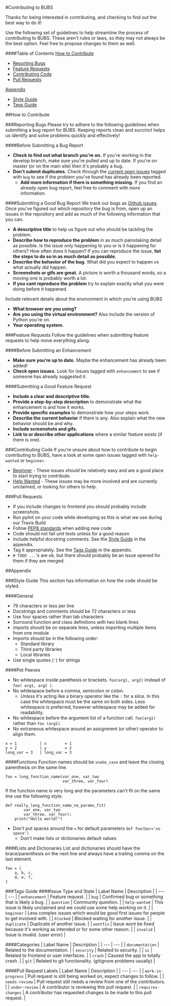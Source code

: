 #Contributing to BUBS

Thanks for being interested in contributing, and checking to find out the best way to do it!

Use the following set of guidelines to help streamline the process of contributing to BUBS. These aren't rules or laws, so they may not always be the best option. Feel free to propose changes to them as well.

####Table of Contents
[How to Contribute](#how-to-contribute)
  * [Reporting Bugs](#reporting-bugs)
  * [Feature Requests](#feature-requests)
  * [Contributing Code](#contributing-code)
  * [Pull Requests](#pull-requests)

[Appendix](#appendix)
  * [Style Guide](#style-guide)
  * [Tags Guide](#tags-guide)

##How to Contribute

###Reporting Bugs
Please try to adhere to the following guidelines when submitting a bug report for BUBS. Keeping reports clean and succinct helps us identify and solve problems quickly and effectively!

####Before Submitting a Bug Report
  * **Check to find out what branch you're on.** If you're working in the develop branch, make sure you're pulled and up to date. If you're on master (or on the main site) then it's probably a bug.
  * **Don't submit duplicates.** Check through the [current open issues](https://github.com/BinghamtonCoRE/bikeshare/issues) tagged with `bug` to see if the problem you've found has already been reported.
    * **Add more information if there is something missing.** If you find an already open bug report, feel free to comment with more information.

####Submitting a Good Bug Report
We track our bugs as [Github issues](https://guides.github.com/features/issues/). Once you've figured out which repository the bug is from, open up an issues in the repository and add as much of the following information that you can.
* **A descriptive title** to help us figure out who should be tackling the problem.
* **Describe how to reproduce the problem** in as much painstaking detail as possible. Is the issue only happening to you or is it happening for others? How often does it happen? If you can reproduce the issue, **list the steps to do so in as much detail as possible**.
* **Describe the behavior of the bug.** What did you expect to happen vs what actually did happen.
* **Screenshots or gifs are great.** A picture is worth a thousand words, so a moving one is probably worth a lot.
* **If you cant reproduce the problem** try to explain exactly what you were doing before it happened.

Include relevant details about the environment in which you're using BUBS
* **What browser are you using?**
* **Are you using the virtual environment?** Also include the version of Python you're on.
* **Your operating system.**

###Feature Requests
Follow the guidelines when submitting feature requests to help move everything along.

####Before Submitting an Enhancement
* **Make sure you're up to date.** Maybe the enhancement has already been added!
* **Check open issues.** Look for issues tagged with `enhancement` to see if someone has already suggested it.

####Submitting a Good Feature Request
* **Include a clear and descriptive title.**
* **Provide a step-by-step description** to demonstrate what the enhancement is and how it works.
* **Provide specific examples** to demonstrate how your steps work.
* **Describe the current behavior** if there is any. Also explain what the new behavior should be and why.
* **Include screenshots and gifs.**
* **Link to or describe other applications** where a similar feature exists (if there is one).

###Contributing Code
If you're unsure about how to contribute to begin contributing to BUBS, have a look at some open issues tagged with `help-wanted` or `beginner`.

* [Beginner](https://github.com/BinghamtonCoRE/bikeshare/issues?utf8=%E2%9C%93&q=is%3Aissue+is%3Aopen+label%3Abeginner) - These issues *should* be relatively easy and are a good place to start trying to contribute.
* [Help Wanted](https://github.com/BinghamtonCoRE/bikeshare/issues?utf8=%E2%9C%93&q=is%3Aopen+is%3Aissue+label%3A%22help+wanted%22+) - These issues may be more involved and are currently unclaimed, or looking for others to help.

###Pull Requests
* If you include changes to frontend you should probably include screenshots.
* Run pylint on your code while developing as this is what we use during our Travis Build
* Follow [PEP8 standards](https://www.python.org/dev/peps/pep-0008/) when adding new code
* Code should not fail unit tests unless for a good reason
* Include helpful docstring comments. See the [Style Guide](#style-guide) in the appendix.
* Tag it appropriately. See the [Tags Guide](#tags-guide) in the appendix.
* `# TODO ...`'s are ok, but there should probably be an issue opened for them if they are merged.

##Appendix

###Style Guide
This section has information on how the code should be styled.

####General
* 79 characters or less per line
* Docstrings and comments should be 72 characters or less
* Use four spaces rather than tab characters
* Surround function and class definitions with two blank lines
* imports should be on separate lines, unless importing multiple items from one module
* Imports should be in the following order:
  * Standard library
  * Third party libraries
  * Local libraries
* Use single quotes (`'`) for strings

####Pet Peeves
* No whitespace inside parethesis or brackets. `foo(arg1, arg2)` instead of `foo( arg1, arg2 )`.
* No whitespace before a comma, semicolon or colon.
  * *Unless* it's acting like a binary operator like the `:` for a slice. In this case the whitespace must be the same on both sides. Less whitespace is preferred, however whitespace may be added for readability.
* No whitespace before the argument list of a function call. `foo(arg1)` rather than `foo (arg1)`.
* No extraneous whitespace around an assignment (or other) operator to align them.
```
x = 1          | x        = 1
y = 2          | y        = 2
long_var = 3   | long_var = 3
```

####Functions
Function names should be `snake_case` and leave the closing parenthesis on the same line.
```
foo = long_function_name(var_one, var_two
                         var_three, var_four)
```
If the function name is very long and the parameters can't fit on the same line use the following style:
```
def really_long_function_name_no_params_fit(
        var_one, var_two
        var_three, var_four):
    print("Hello world!")
```

* Don't put spaces around the `=` for default parameters `def foo(bar='no space')`
  * Don't make lists or dictionaries default values

####Lists and Dictionaries
List and dictionaries should have the brace/parenthesis on the next line and always have a trailing comma on the last element.
```
foo = [
    a, b, c,
    d, e, f,
]
```

###Tags Guide
####Issue Type and State
| Label Name | Description |
| --- | --- |
| `enhancement` | Feature request. |
| `bug` | Confirmed bug or something that is likely a bug. |
| `question` | Community question. |
| `help-wanted` | This issue is likely unclaimed and we could use some help working on it. |
| `beginner` | Less complex issues which would be good first issues for people to get involved with. |
| `blocked` | Blocked waiting for another issue. |
| `duplicate` | Duplicate of another issue. |
| `wontfix` | Issue wont be fixed because it's working as intended or for some other reason. |
| `invalid` | Issue is invalid. (user error) |

####Categories
| Label Name | Description |
| --- | --- |
| `documentation` | Related to the documentation. |
| `security` | Related to security. |
| `ui` | Related to frontend or user interfaces. |
| `crash` | Caused the app to totally crash. |
| `git` | Related to git functionality. (gitignore problems usually) |

####Pull Request Labels
| Label Name | Description |
| --- | --- |
| `work-in-progress` | Pull request is still being worked on, expect changes to follow. |
| `needs-review` | Pull request still needs a review from one of the contributors. |
| `under-review` | A contributor is reviewing this pull request. |
| `requires-changes` | A contributor has requested changes to be made to this pull request. |
